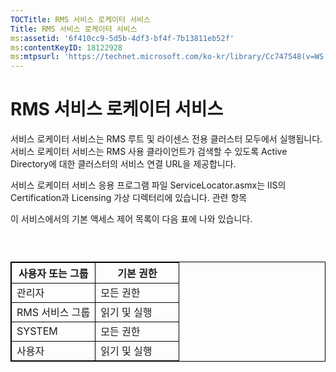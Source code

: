 ```yaml
---
TOCTitle: RMS 서비스 로케이터 서비스
Title: RMS 서비스 로케이터 서비스
ms:assetid: '6f410cc9-5d5b-4df3-bf4f-7b13811eb52f'
ms:contentKeyID: 18122928
ms:mtpsurl: 'https://technet.microsoft.com/ko-kr/library/Cc747548(v=WS.10)'
---
```


RMS 서비스 로케이터 서비스
==========================

서비스 로케이터 서비스는 RMS 루트 및 라이센스 전용 클러스터 모두에서 실행됩니다. 서비스 로케이터 서비스는 RMS 사용 클라이언트가 검색할 수 있도록 Active Directory에 대한 클러스터의 서비스 연결 URL을 제공합니다.

서비스 로케이터 서비스 응용 프로그램 파일 ServiceLocator.asmx는 IIS의 Certification과 Licensing 가상 디렉터리에 있습니다. 관련 항목

이 서비스에서의 기본 액세스 제어 목록이 다음 표에 나와 있습니다.

###  

 
<table style="border:1px solid black;">
<colgroup>
<col width="50%" />
<col width="50%" />
</colgroup>
<thead>
<tr class="header">
<th style="border:1px solid black;" >사용자 또는 그룹</th>
<th style="border:1px solid black;" >기본 권한</th>
</tr>
</thead>
<tbody>
<tr class="odd">
<td style="border:1px solid black;">관리자</td>
<td style="border:1px solid black;">모든 권한</td>
</tr>
<tr class="even">
<td style="border:1px solid black;">RMS 서비스 그룹</td>
<td style="border:1px solid black;">읽기 및 실행</td>
</tr>
<tr class="odd">
<td style="border:1px solid black;">SYSTEM</td>
<td style="border:1px solid black;">모든 권한</td>
</tr>
<tr class="even">
<td style="border:1px solid black;">사용자</td>
<td style="border:1px solid black;">읽기 및 실행</td>
</tr>
</tbody>
</table>
